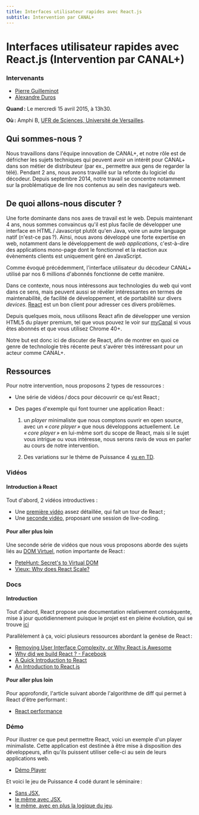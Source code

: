 ```yaml
---
title: Interfaces utilisateur rapides avec React.js
subtitle: Intervention par CANAL+
---
```


# Interfaces utilisateur rapides avec React.js <span class="subtitle">(Intervention par CANAL+)</span>

### Intervenants

- [Pierre Guilleminot](https://github.com/jinroh)
- [Alexandre Duros](https://github.com/alexduros)

**Quand :** Le mercredi 15 avril 2015, à 13h30.

**Où :** Amphi B, [UFR de Sciences, Université de Versailles](http://www.sciences.uvsq.fr/).

## Qui sommes-nous ? 

Nous travaillons dans l'équipe innovation de CANAL+, et notre rôle est
de défricher les sujets techniques qui peuvent avoir un intérêt pour
CANAL+ dans son métier de distributeur (par ex., permettre aux gens de
regarder la télé). Pendant 2 ans, nous avons travaillé sur la refonte
du logiciel du décodeur. Depuis septembre 2014, notre travail se
concentre notamment sur la problématique de lire nos contenus au sein
des navigateurs web.

## De quoi allons-nous discuter ? 

Une forte dominante dans nos axes de travail est le web. Depuis
maintenant 4 ans, nous sommes convaincus qu'il est plus facile de
développer une interface en HTML / Javascript plutôt qu'en Java, voire
un autre language natif (n'est-ce pas ?).  Ainsi, nous avons développé
une forte expertise en web, notamment dans le développement de *web
applications*, c'est-à-dire des applications mono-page dont le
fonctionnel et la réaction aux évènements clients est uniquement géré
en JavaScript.

Comme évoqué précédemment, l'interface utilisateur du décodeur CANAL+
utilisé par nos 6 millions d'abonnés fonctionne de cette manière.

Dans ce contexte, nous nous intéressons aux technologies du web qui
vont dans ce sens, mais peuvent aussi se révéler intéressantes en
termes de maintenabilité, de facilité de développement, et de
portabilité sur divers *devices*.
[React](https://facebook.github.io/react/) est un bon client pour
adresser ces divers problèmes.

Depuis quelques mois, nous utilisons React afin de développer une
version HTML5 du player premium, tel que vous pouvez le voir sur
[myCanal](http://live.mycanal.fr) si vous êtes abonnés et que vous
utilisez Chrome 40+.

Notre but est donc ici de discuter de React, afin de montrer en quoi
ce genre de technologie très récente peut s'avérer très intéressant
pour un acteur comme CANAL+.


## Ressources

Pour notre intervention, nous proposons 2 types de ressources :

- Une série de vidéos / docs pour découvrir ce qu'est React ;

- Des pages d'exemple qui font tourner une application React :

  1. un *player* minimaliste que nous comptons ouvrir en open source,
	avec un *« core player »* que nous développons actuellement. Le
	*« core player »* en lui-même sort du scope de React, mais si le
	sujet vous intrigue ou vous intéresse, nous serons ravis de vous
	en parler au cours de notre intervention.

  2. Des variations sur le thème de Puissance 4
     [vu en TD](../tutorials/tutorial2).


### Vidéos

#### Introduction à React

Tout d'abord, 2 vidéos introductives :

- Une [première vidéo](https://www.youtube.com/watch?v=XxVg_s8xAms)
  assez détaillée, qui fait un tour de React ;
- Une [seconde vidéo](https://www.youtube.com/watch?v=qqVbr_LaCIo),
  proposant une session de live-coding.


#### Pour aller plus loin

Une seconde série de vidéos que nous vous proposons aborde des sujets
liés au
[DOM Virtuel](https://facebook.github.io/react/docs/glossary.html),
notion importante de React :

- [PeteHunt: Secret's to Virtual DOM](https://www.youtube.com/watch?v=-DX3vJiqxm4)
- [Vjeux: Why does React Scale?](https://www.youtube.com/watch?v=D-ioDiacTm8)

### Docs

#### Introduction

Tout d'abord, React propose une documentation relativement
conséquente, mise à jour quotidiennement puisque le projet est en
pleine évolution, qui se trouve
[ici](https://facebook.github.io/react/docs/getting-started.html)

Parallèlement à ça, voici plusieurs ressources abordant la genèse de
React :

- [Removing User Interface Complexity, or Why React is Awesome](http://jlongster.com/Removing-User-Interface-Complexity,-or-Why-React-is-Awesome)
- [Why did we build React ? - Facebook](http://facebook.github.io/react/blog/2013/06/05/why-react.html)
- [A Quick Introduction to React](http://words.taylorlapeyre.me/an-introduction-to-react)
- [An Introduction to React.js](http://www.instrument.com/developers/an-introduction-to-react-js)

#### Pour aller plus loin

Pour approfondir, l'article suivant aborde l'algorithme de diff qui
permet à React d'être performant :

- [React performance](http://blog.vjeux.com/2013/javascript/react-performance.html)

### Démo 

Pour illustrer ce que peut permettre React, voici un exemple d'un
player minimaliste. Cette application est destinée à être mise à
disposition des développeurs, afin qu'ils puissent utiliser celle-ci
au sein de leurs applications web.

- [Démo Player](http://ovh10.canallabs.fr/~jinroh/react-player/)

Et voici le jeu de Puissance 4 codé durant le séminaire :

- [Sans JSX](http://jsfiddle.net/defeo/pjcpdjye/),
- [le même avec JSX](http://jsfiddle.net/defeo/cdLv5src/),
- [le même, avec en plus la logique du jeu](https://gist.github.com/jinroh/7cd3a2040028d11e4d95).
